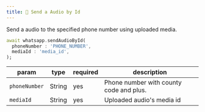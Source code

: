 ```yaml
---
title: 🔑 Send a Audio by Id
---
```


Send a audio to the specified phone number using uploaded media.

```dart
await whatsapp.sendAudioById(
  phoneNumber : 'PHONE_NUMBER',
  mediaId : 'media_id',
);
```

| param         | type   | required | description                             |
| ------------- | ------ | -------- | --------------------------------------- |
| `phoneNumber` | String | yes      | Phone number with county code and plus. |
| `mediaId`     | String | yes      | Uploaded audio's media id               |
